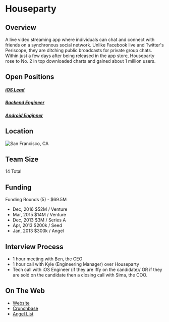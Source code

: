 # Houseparty

## Overview
A live video streaming app where individuals can chat and connect with friends on a synchronous social network. Unlike Facebook live and Twitter's Periscope, they are ditching public broadcasts for private group chats. Within just a few days after being released in the app store, Houseparty rose to No. 2 in top downloaded charts and gained about 1 million users.

## Open Positions
##### [iOS Lead](https://github.com/the31337/jobs/blob/master/houseparty/ios-lead.md)
##### [Backend Engineer](https://github.com/the31337/jobs/blob/master/houseparty/backend-engineer.md)
##### [Android Enginner](https://github.com/the31337/jobs/blob/master/houseparty/android-engineer.md)

## Location
![San Francisco, CA](https://maps.googleapis.com/maps/api/staticmap?center=San+Francisco,+CA&zoom=13&scale=false&size=600x300&maptype=roadmap&format=png&visual_refresh=true)  

## Team Size
14 Total

## Funding
Funding Rounds (5) - $69.5M
+ Dec, 2016	$52M / Venture
+ Mar, 2015	$14M / Venture
+ Dec, 2013	$3M / Series A
+ Apr, 2013	$200k / Seed
+ Jan, 2013	$300k / Angel

## Interview Process
+ 1 hour meeting with Ben, the CEO
+ 1 hour call with Kyle (Engineering Manager) over Houseparty
+ Tech call with iOS Engineer (if they are iffy on the candidate)/ OR if they are sold on the candidate then a closing call with Sima, the COO.

## On The Web
+ [Website](https://joinhouse.party/)
+ [Crunchbase](https://www.crunchbase.com/organization/life-on-air)
+ [Angel List](https://angel.co/joinhouseparty)
